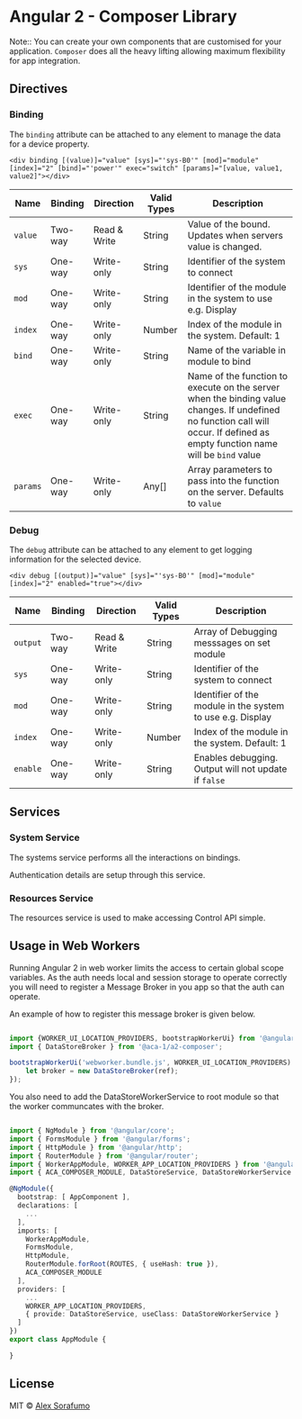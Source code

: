 
# Angular 2 - Composer Library

Note:: You can create your own components that are customised for your application.
`Composer` does all the heavy lifting allowing maximum flexibility for app integration.

## Directives

### Binding

The `binding` attribute can be attached to any element to manage the data for a device property.

`<div binding [(value)]="value" [sys]="'sys-B0'" [mod]="module" [index]="2" [bind]="'power'" exec="switch" [params]="[value, value1, value2]"></div>`

Name | Binding | Direction | Valid Types | Description
-----|----------|-----------|-------------|------------
`value`| Two-way | Read & Write | String | Value of the bound. Updates when servers value is changed.
`sys`| One-way | Write-only | String | Identifier of the system to connect
`mod`| One-way | Write-only | String | Identifier of the module in the system to use e.g. Display
`index`| One-way | Write-only | Number | Index of the module in the system. Default: 1
`bind`| One-way | Write-only | String | Name of the variable in module to bind
`exec`| One-way | Write-only | String | Name of the function to execute on the server when the binding value changes. If undefined no function call will occur. If defined as empty function name will be `bind` value
`params`| One-way | Write-only | Any[] | Array parameters to pass into the function on the server. Defaults to `value`

### Debug

The `debug` attribute can be attached to any element to get logging information for the selected device.

`<div debug [(output)]="value" [sys]="'sys-B0'" [mod]="module" [index]="2" enabled="true"></div>`

Name | Binding | Direction | Valid Types | Description
-----|----------|-----------|-------------|------------
`output`| Two-way | Read & Write | String | Array of Debugging messsages on set module
`sys`| One-way | Write-only | String | Identifier of the system to connect
`mod`| One-way | Write-only | String | Identifier of the module in the system to use e.g. Display
`index`| One-way | Write-only | Number | Index of the module in the system. Default: 1
`enable`| One-way | Write-only | String | Enables debugging. Output will not update if `false`

## Services

### System Service

The systems service performs all the interactions on bindings.

Authentication details are setup through this service.

### Resources Service

The resources service is used to make accessing Control API simple.

## Usage in Web Workers

Running Angular 2 in web worker limits the access to certain global scope variables. As the auth needs local and session storage to operate correctly you will need to register a Message Broker in you app so that the auth can operate.

An example of how to register this message broker is given below.

```typescript

import {WORKER_UI_LOCATION_PROVIDERS, bootstrapWorkerUi} from '@angular/platform-webworker';
import { DataStoreBroker } from '@aca-1/a2-composer';

bootstrapWorkerUi('webworker.bundle.js', WORKER_UI_LOCATION_PROVIDERS).then((ref) => {
	let broker = new DataStoreBroker(ref);
});

```
You also need to add the DataStoreWorkerService to root module so that the worker communcates with the broker.

```typescript

import { NgModule } from '@angular/core';
import { FormsModule } from '@angular/forms';
import { HttpModule } from '@angular/http';
import { RouterModule } from '@angular/router';
import { WorkerAppModule, WORKER_APP_LOCATION_PROVIDERS } from '@angular/platform-webworker';
import { ACA_COMPOSER_MODULE, DataStoreService, DataStoreWorkerService } from '@aca-1/a2-composer';

@NgModule({
  bootstrap: [ AppComponent ],
  declarations: [
  	...
  ],
  imports: [
    WorkerAppModule,
    FormsModule,
    HttpModule,
    RouterModule.forRoot(ROUTES, { useHash: true }),
    ACA_COMPOSER_MODULE
  ],
  providers: [
    ...
    WORKER_APP_LOCATION_PROVIDERS,
    { provide: DataStoreService, useClass: DataStoreWorkerService }
  ]
})
export class AppModule {

}
```

## License

MIT © [Alex Sorafumo](alex@yuion.net)
